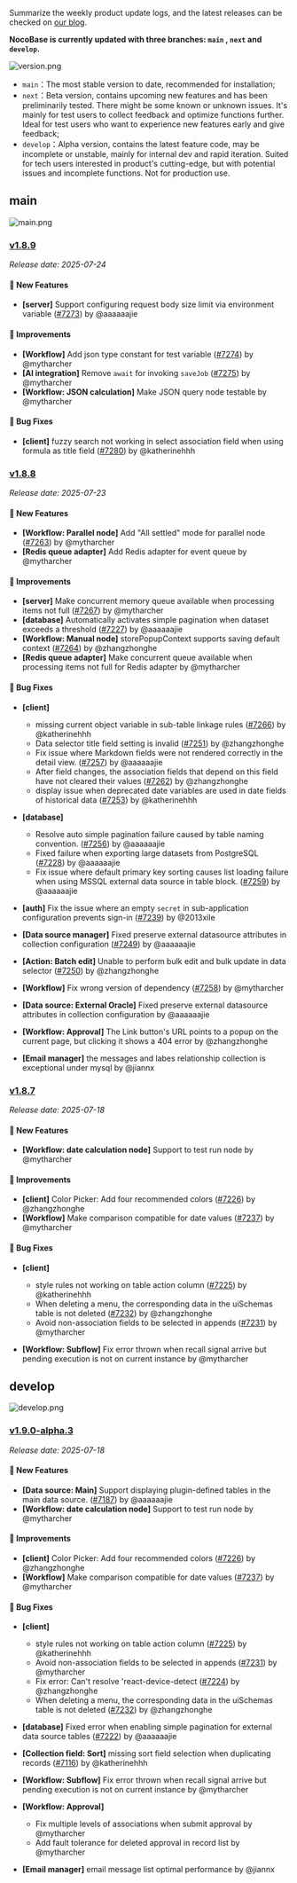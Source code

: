 Summarize the weekly product update logs, and the latest releases can be checked on [our blog](https://www.nocobase.com/en/blog/timeline).

**NocoBase is currently updated with three branches: `main` , `next` and `develop`.**

![version.png](https://static-docs.nocobase.com/ba5f04e27e99c625cb3822da5df07860.png)

* `main`：The most stable version to date, recommended for installation;
* `next`：Beta version, contains upcoming new features and has been preliminarily tested. There might be some known or unknown issues. It's mainly for test users to collect feedback and optimize functions further. Ideal for test users who want to experience new features early and give feedback;
* `develop`：Alpha version, contains the latest feature code, may be incomplete or unstable, mainly for internal dev and rapid iteration. Suited for tech users interested in product's cutting-edge, but with potential issues and incomplete functions. Not for production use.

## main

![main.png](https://static-docs.nocobase.com/47a3c71734c1d0f908b51f9ebd53c0ac.png)

### [v1.8.9](https://www.nocobase.com/en/blog/v1.8.9)

*Release date: 2025-07-24*

#### 🎉 New Features

- **[server]** Support configuring request body size limit via environment variable ([#7273](https://github.com/nocobase/nocobase/pull/7273)) by @aaaaaajie

#### 🚀 Improvements

- **[Workflow]** Add json type constant for test variable ([#7274](https://github.com/nocobase/nocobase/pull/7274)) by @mytharcher
- **[AI integration]** Remove `await` for invoking `saveJob` ([#7275](https://github.com/nocobase/nocobase/pull/7275)) by @mytharcher
- **[Workflow: JSON calculation]** Make JSON query node testable by @mytharcher

#### 🐛 Bug Fixes

- **[client]** fuzzy search not working in select association field when using formula as title field ([#7280](https://github.com/nocobase/nocobase/pull/7280)) by @katherinehhh

### [v1.8.8](https://www.nocobase.com/en/blog/v1.8.8)

*Release date: 2025-07-23*

#### 🎉 New Features

- **[Workflow: Parallel node]** Add "All settled" mode for parallel node ([#7263](https://github.com/nocobase/nocobase/pull/7263)) by @mytharcher
- **[Redis queue adapter]** Add Redis adapter for event queue by @mytharcher

#### 🚀 Improvements

- **[server]** Make concurrent memory queue available when processing items not full ([#7267](https://github.com/nocobase/nocobase/pull/7267)) by @mytharcher
- **[database]** Automatically activates simple pagination when dataset exceeds a threshold ([#7227](https://github.com/nocobase/nocobase/pull/7227)) by @aaaaaajie
- **[Workflow: Manual node]** storePopupContext supports saving default context ([#7264](https://github.com/nocobase/nocobase/pull/7264)) by @zhangzhonghe
- **[Redis queue adapter]** Make concurrent queue available when processing items not full for Redis adapter by @mytharcher

#### 🐛 Bug Fixes

- **[client]**

  - missing current object variable in sub-table linkage rules ([#7266](https://github.com/nocobase/nocobase/pull/7266)) by @katherinehhh
  - Data selector title field setting is invalid ([#7251](https://github.com/nocobase/nocobase/pull/7251)) by @zhangzhonghe
  - Fix issue where Markdown fields were not rendered correctly in the detail view. ([#7257](https://github.com/nocobase/nocobase/pull/7257)) by @aaaaaajie
  - After field changes, the association fields that depend on this field have not cleared their values ([#7262](https://github.com/nocobase/nocobase/pull/7262)) by @zhangzhonghe
  - display issue when deprecated date variables are used in date fields of historical data ([#7253](https://github.com/nocobase/nocobase/pull/7253)) by @katherinehhh
- **[database]**

  - Resolve auto simple pagination failure caused by table naming convention. ([#7256](https://github.com/nocobase/nocobase/pull/7256)) by @aaaaaajie
  - Fixed failure when exporting large datasets from PostgreSQL ([#7228](https://github.com/nocobase/nocobase/pull/7228)) by @aaaaaajie
  - Fix issue where default primary key sorting causes list loading failure when using MSSQL external data source in table block. ([#7259](https://github.com/nocobase/nocobase/pull/7259)) by @aaaaaajie
- **[auth]** Fix the issue where an empty `secret` in sub-application configuration prevents sign-in ([#7239](https://github.com/nocobase/nocobase/pull/7239)) by @2013xile
- **[Data source manager]** Fixed preserve external datasource attributes in collection configuration ([#7249](https://github.com/nocobase/nocobase/pull/7249)) by @aaaaaajie
- **[Action: Batch edit]** Unable to perform bulk edit and bulk update in data selector ([#7250](https://github.com/nocobase/nocobase/pull/7250)) by @zhangzhonghe
- **[Workflow]** Fix wrong version of dependency ([#7258](https://github.com/nocobase/nocobase/pull/7258)) by @mytharcher
- **[Data source: External Oracle]** Fixed preserve external datasource attributes in collection configuration by @aaaaaajie
- **[Workflow: Approval]** The Link button's URL points to a popup on the current page, but clicking it shows a 404 error by @zhangzhonghe
- **[Email manager]** the messages and labes relationship collection is exceptional under mysql by @jiannx

### [v1.8.7](https://www.nocobase.com/en/blog/v1.8.7)

*Release date: 2025-07-18*

#### 🎉 New Features

- **[Workflow: date calculation node]** Support to test run node by @mytharcher

#### 🚀 Improvements

- **[client]** Color Picker: Add four recommended colors ([#7226](https://github.com/nocobase/nocobase/pull/7226)) by @zhangzhonghe
- **[Workflow]** Make comparison compatible for date values ([#7237](https://github.com/nocobase/nocobase/pull/7237)) by @mytharcher

#### 🐛 Bug Fixes

- **[client]**

  - style rules not working on table action column ([#7225](https://github.com/nocobase/nocobase/pull/7225)) by @katherinehhh
  - When deleting a menu, the corresponding data in the uiSchemas table is not deleted ([#7232](https://github.com/nocobase/nocobase/pull/7232)) by @zhangzhonghe
  - Avoid non-association fields to be selected in appends ([#7231](https://github.com/nocobase/nocobase/pull/7231)) by @mytharcher
- **[Workflow: Subflow]** Fix error thrown when recall signal arrive but pending execution is not on current instance by @mytharcher

## develop

![develop.png](https://static-docs.nocobase.com/7fcdd9456a17286d8a439eee52bcb8d2.png)

### [v1.9.0-alpha.3](https://www.nocobase.com/en/blog/v1.9.0-alpha.3)

*Release date: 2025-07-18*

#### 🎉 New Features

- **[Data source: Main]** Support displaying plugin-defined tables in the main data source. ([#7187](https://github.com/nocobase/nocobase/pull/7187)) by @aaaaaajie
- **[Workflow: date calculation node]** Support to test run node by @mytharcher

#### 🚀 Improvements

- **[client]** Color Picker: Add four recommended colors ([#7226](https://github.com/nocobase/nocobase/pull/7226)) by @zhangzhonghe
- **[Workflow]** Make comparison compatible for date values ([#7237](https://github.com/nocobase/nocobase/pull/7237)) by @mytharcher

#### 🐛 Bug Fixes

- **[client]**

  - style rules not working on table action column ([#7225](https://github.com/nocobase/nocobase/pull/7225)) by @katherinehhh
  - Avoid non-association fields to be selected in appends ([#7231](https://github.com/nocobase/nocobase/pull/7231)) by @mytharcher
  - Fix error: Can't resolve 'react-device-detect ([#7224](https://github.com/nocobase/nocobase/pull/7224)) by @zhangzhonghe
  - When deleting a menu, the corresponding data in the uiSchemas table is not deleted ([#7232](https://github.com/nocobase/nocobase/pull/7232)) by @zhangzhonghe
- **[database]** Fixed error when enabling simple pagination for external data source tables ([#7222](https://github.com/nocobase/nocobase/pull/7222)) by @aaaaaajie
- **[Collection field: Sort]** missing sort field selection when duplicating records ([#7116](https://github.com/nocobase/nocobase/pull/7116)) by @katherinehhh
- **[Workflow: Subflow]** Fix error thrown when recall signal arrive but pending execution is not on current instance by @mytharcher
- **[Workflow: Approval]**

  - Fix multiple levels of associations when submit approval by @mytharcher
  - Add fault tolerance for deleted approval in record list by @mytharcher
- **[Email manager]** email message list optimal performance by @jiannx
